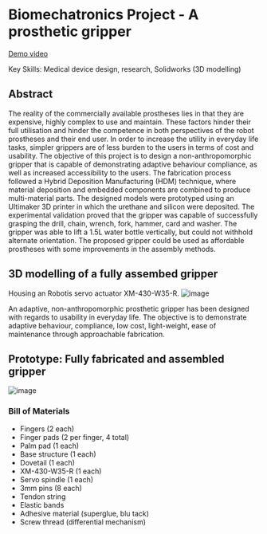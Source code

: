 # Biomechatronics Project - A prosthetic gripper

[Demo video](https://www.youtube.com/watch?v=vCy49uur-SA)

Key Skills: Medical device design, research, Solidworks (3D modelling)

## Abstract
The reality of the commercially available
prostheses lies in that they are expensive, highly complex to use
and maintain. These factors hinder their full utilisation and
hinder the competence in both perspectives of the robot
prostheses and their end user. In order to increase the utility in
everyday life tasks, simpler grippers are of less burden to the
users in terms of cost and usability. The objective of this project
is to design a non-anthropomorphic gripper that is capable of
demonstrating adaptive behaviour compliance, as well as
increased accessibility to the users. The fabrication process
followed a Hybrid Deposition Manufacturing (HDM) technique,
where material deposition and embedded components are
combined to produce multi-material parts. The designed models
were prototyped using an Ultimaker 3D printer in which the
urethane and silicon were deposited. The experimental
validation proved that the gripper was capable of successfully
grasping the drill, chain, wrench, fork, hammer, card and
washer. The gripper was able to lift a 1.5L water bottle
vertically, but could not withhold alternate orientation. The
proposed gripper could be used as affordable prostheses with
some improvements in the assembly methods.

## 3D modelling of a fully assembed gripper
Housing an Robotis servo actuator XM-430-W35-R.
![image](https://github.com/yuneychonlee/prosthetic-gripper/assets/170559075/772224ab-2ffb-4631-80ce-7149ca9c6b65)

An adaptive, non-anthropomorphic prosthetic gripper has
been designed with regards to usability in everyday life. The
objective is to demonstrate adaptive behaviour, compliance,
low cost, light-weight, ease of maintenance through
approachable fabrication.

## Prototype: Fully fabricated and assembled gripper
![image](https://github.com/yuneychonlee/prosthetic-gripper/assets/170559075/0a306b32-47ff-4819-9a9a-f0e40eba9aac)


### Bill of Materials
- Fingers (2 each)
- Finger pads (2 per finger, 4 total)
- Palm pad (1 each)
- Base structure (1 each)
- Dovetail (1 each)
- XM-430-W35-R (1 each)
- Servo spindle (1 each)
- 3mm pins (8 each)
- Tendon string
- Elastic bands
- Adhesive material (superglue, blu tack)
- Screw thread (differential mechanism)
